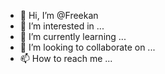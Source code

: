 - 👋 Hi, I’m @Freekan
- 👀 I’m interested in ...
- 🌱 I’m currently learning ...
- 💞️ I’m looking to collaborate on ...
- 📫 How to reach me ...

<!---
Freekan/Freekan is a ✨ special ✨ repository because its `README.md` (this file) appears on your GitHub profile.
You can click the Preview link to take a look at your changes.
--->
